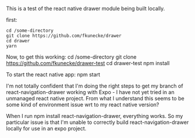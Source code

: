 This is a test of the react native drawer module being built locally.

first:

    cd /some-directory
    git clone https://github.com/fkunecke/drawer
    cd drawer
    yarn

Now, to get this working:
    cd /some-directory
    git clone https://github.com/fkunecke/drawer-test
    cd drawer-test
    npm install

To start the react native app:
    npm start


I'm not totally confident that I'm doing the right steps to get my branch of react-navigation-drawer working with Expo - I have not yet tried in an unmanaged react native project. From what I understand this seems to be some kind of environment issue wrt to my react native version?

When I run npm install react-navigation-drawer, everything works. So my particular issue is that I'm unable to correctly build react-navigation-drawer locally for use in an expo project.
